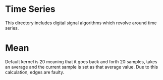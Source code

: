 # Time Series
This directory includes digital signal algorithms which revolve around time series.

# Mean
Default kernel is 20 meaning that it goes back and forth 20 samples, takes an average and the current sample is set as that average value. Due to this calculation, edges are faulty.